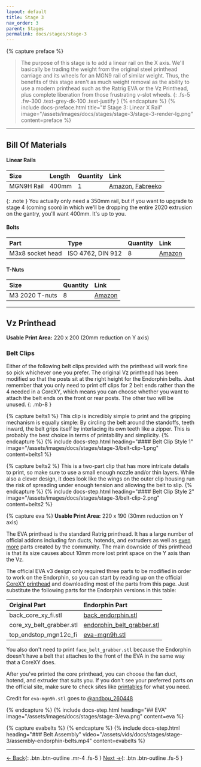 ```yaml
---
layout: default
title: Stage 3
nav_order: 3
parent: Stages
permalink: docs/stages/stage-3
---
```


{% capture preface %}
> The purpose of this stage is to add a linear rail on the X axis. We'll basically be trading the weight from the original steel printhead carriage and its wheels for an MGN9 rail of similar weight. Thus, the benefits of this stage aren't as much weight removal as the ability to use a modern printhead such as the Ratrig EVA or the Vz Printhead, plus complete liberation from those frustrating v-slot wheels.
{: .fs-5 .fw-300 .text-grey-dk-100 .text-justify }
{% endcapture %}
{% include docs-preface.html
  title="# Stage 3: Linear X Rail"
  image="/assets/images/docs/stages/stage-3/stage-3-render-lg.png"
  content=preface
%}

---

## Bill Of Materials

#### Linear Rails

| Size       | Length | Quantity | Link                                                                                                                                                                                     |
| :--------- | :----- | :------- | :--------------------------------------------------------------------------------------------------------------------------------------------------------------------------------------- |
| MGN9H Rail | 400mm  | 1        | [Amazon](https://www.amazon.com/gp/product/B09XQ7YWPT), [Fabreeko](https://www.fabreeko.com/collections/honeybadger/products/honeybadger-mgn9h-black-steel-rails?variant=43180948685055) |

{: .note }
You actually only need a 350mm rail, but if you want to upgrade to stage 4 (coming soon) in which we'll be dropping the entire 2020 extrusion on the gantry, you'll want 400mm. It's up to you.

#### Bolts

| Part             | Type              | Quantity | Link                                                   |
| :--------------- | :---------------- | :------- | :----------------------------------------------------- |
| M3x8 socket head | ISO 4762, DIN 912 | 8        | [Amazon](https://www.amazon.com/gp/product/B08R3GJGWT) |

#### T-Nuts

| Size           | Quantity | Link                                                   |
| :------------- | :------- | :----------------------------------------------------- |
| M3 2020 T-nuts | 8        | [Amazon](https://www.amazon.com/gp/product/B08NZMD2BJ) |

---

## Vz Printhead

**Usable Print Area:** 220 x 200 (20mm reduction on Y axis)

### Belt Clips

Either of the following belt clips provided with the printhead will work fine so pick whichever one you prefer. The original Vz printhead has been modified so that the posts sit at the right height for the Endorphin belts. Just remember that you only need to print off clips for 2 belt ends rather than the 4 needed in a CoreXY, which means you can choose whether you want to attach the belt ends on the front or rear posts. The other two will be unused.
{: .mb-8 }

{% capture belts1 %}
This clip is incredibly simple to print and the gripping mechanism is equally simple: By circling the belt around the standoffs, teeth inward, the belt grips itself by interlacing its own teeth like a zipper. This is probably the best choice in terms of printability and simplicity.
{% endcapture %}
{% include docs-step.html
  heading="#### Belt Clip Style 1"
  image="/assets/images/docs/stages/stage-3/belt-clip-1.png"
  content=belts1
%}

{% capture belts2 %}
This is a two-part clip that has more intricate details to print, so make sure to use a small enough nozzle and/or thin layers. While also a clever design, it does look like the wings on the outer clip housing run the risk of spreading under enough tension and allowing the belt to slip.
{% endcapture %}
{% include docs-step.html
  heading="#### Belt Clip Style 2"
  image="/assets/images/docs/stages/stage-3/belt-clip-2.png"
  content=belts2
%}

{% capture eva %}
**Usable Print Area:** 220 x 190 (30mm reduction on Y axis)

The EVA printhead is the standard Ratrig printhead. It has a large number of official addons including fan ducts, hotends, and extruders as well as [even more](https://www.printables.com/search/models?q=tag:eva3) parts created by the community. The main downside of this printhead is that its size causes about 10mm more lost print space on the Y axis than the Vz.

The official EVA v3 design only required three parts to be modified in order to work on the Endorphin, so you can start by reading up on the official [CoreXY printhead](https://main.eva-3d.page/heat_insert/core/corexy) and downloading most of the parts from this page. Just substitute the following parts for the Endorphin versions in this table:

| Original Part            | Endorphin Part                                                                           |
| :----------------------- | :--------------------------------------------------------------------------------------- |
| back_core_xy_fi.stl      | [back_endorphin.stl](/assets/stl/docs/stages/stage-3/back_endorphin.stl)                 |
| core_xy_belt_grabber.stl | [endorphin_belt_grabber.stl](/assets/stl/docs/stages/stage-3/endorphin_belt_grabber.stl) |
| top_endstop_mgn12c_fi    | [eva-mgn9h.stl](/assets/stl/docs/stages/stage-3/eva-mgn9h.stl)                           |

You also don't need to print `face_belt_grabber.stl` because the Endorphin doesn't have a belt that attaches to the front of the EVA in the same way that a CoreXY does.

After you've printed the core printhead, you can choose the fan duct, hotend, and extruder that suits you. If you don't see your preferred parts on the official site, make sure to check sites like [printables](https://www.printables.com/search/models?q=tag:eva3) for what you need.

Credit for `eva-mgn9h.stl` goes to [@andbou_260448](https://www.printables.com/model/209376-eva-30-heat-set-mgn-9h-top-endstop)

{% endcapture %}
{% include docs-step.html
  heading="## EVA"
  image="/assets/images/docs/stages/stage-3/eva.png"
  content=eva
%}

{% capture evabelts %}
{% endcapture %}
{% include docs-step.html
  heading="### Belt Assembly"
  video="/assets/vids/docs/stages/stage-3/assembly-endorphin-belts.mp4"
  content=evabelts
%}

---

[← Back](/docs/stages/stage-2){: .btn .btn-outline .mr-4 .fs-5 } [Next →](/docs/firmware){: .btn .btn-outline .fs-5 }